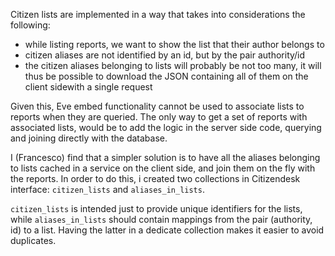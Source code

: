 Citizen lists are implemented in a way that takes into considerations
the following:

 - while listing reports, we want to show the list that their author belongs to
 - citizen aliases are not identified by an id, but by the pair authority/id
 - the citizen aliases belonging to lists will probably be not too
   many, it will thus be possible to download the JSON containing all
   of them on the client sidewith a single request

Given this, Eve embed functionality cannot be used to associate lists
to reports when they are queried. The only way to get a set of reports
with associated lists, would be to add the logic in the server side
code, querying and joining directly with the database.

I (Francesco) find that a simpler solution is to have all the aliases
belonging to lists cached in a service on the client side, and join
them on the fly with the reports. In order to do this, i created two
collections in Citizendesk interface: `citizen_lists` and
`aliases_in_lists`.

`citizen_lists` is intended just to provide unique identifiers for the
lists, while `aliases_in_lists` should contain mappings from the pair
(authority, id) to a list. Having the latter in a dedicate collection
makes it easier to avoid duplicates.
